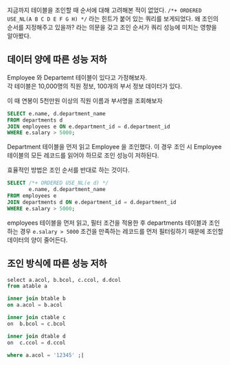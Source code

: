 지금까지 테이블을 조인할 때 순서에 대해 고려해본 적이 없었다. 
`/*+ ORDERED USE_NL(A B C D E F G H) */` 라는 힌트가 붙어 있는 쿼리를 보게되었다.
왜 조인의 순서를 지정해주고 있을까? 라는 의문을 갖고 조인 순서가 쿼리 성능에 미치는 영향을 알아봤다. 

## 데이터 양에 따른 성능 저하

Employee 와 Departemt 테이블이 있다고 가정해보자.  
각 테이블은 10,000명의 직원 정보, 100개의 부서 정보 데이터가 있다.

이 때 연봉이 5천만원 이상의 직원 이름과 부서명을 조회해보자 

```SQL
SELECT e.name, d.department_name
FROM departments d
JOIN employees e ON e.department_id = d.department_id
WHERE e.salary > 5000;
```

Department 테이블을 먼저 읽고 Employee 을 조인했다.
이 경우 조인 시 Employee 테이블의 모든 레코드를 읽어야 하므로 조인 성능이 저하된다. 

효율적인 방법은 조인 순서를 반대로 하는 것이다. 

```SQL
SELECT /*+ ORDERED USE_NL(e d) */
       e.name, d.department_name
FROM employees e
JOIN departments d ON e.department_id = d.department_id
WHERE e.salary > 5000;
```

employees 테이블을 먼저 읽고, 필터 조건을 적용한 후 departments 테이블과 조인하는 경우 `e.salary > 5000` 조건을 만족하는 레코드를 먼저 필터링하기 때문에 조인할 데이터의 양이 줄어든다. 

## 조인 방식에 따른 성능 저하

```SQL
select a.acol, b.bcol, c.ccol, d.dcol
from atable a 

inner join btable b  
on a.acol = b.acol  

inner join ctable c  
on  b.bcol = c.bcol  

inner join dtable d  
on  c.ccol = d.ccol  

where a.acol = '12345' ;|
```

